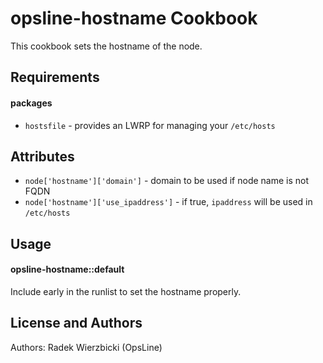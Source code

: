 opsline-hostname Cookbook
=========================
This cookbook sets the hostname of the node.


Requirements
------------
#### packages
- `hostsfile` - provides an LWRP for managing your `/etc/hosts`


Attributes
----------
* `node['hostname']['domain']` - domain to be used if node name is not FQDN
* `node['hostname']['use_ipaddress']` - if true, `ipaddress` will be used in `/etc/hosts`


Usage
-----
#### opsline-hostname::default
Include early in the runlist to set the hostname properly.


License and Authors
-------------------
Authors: Radek Wierzbicki (OpsLine)
